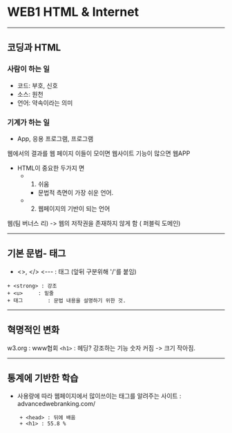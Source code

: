 # WEB1 HTML & Internet

- - - 


## 코딩과 HTML

### 사람이 하는 일
+ 코드: 부호, 신호
+ 소스: 원천
+ 언어: 약속이라는 의미

### 기계가 하는 일
+ App, 응용 프로그램, 프로그램

웹에서의 결과를 웹 페이지
이들이 모이면 웹사이트
기능이 많으면 웹APP

+ HTML이 중요한 두가지 면
	+ 1. 쉬움
		+ 문법적 측면이 가장 쉬운 언어.
	+ 2. 웹페이지의 기반이 되는 언어

웹(팀 버너스 리) -> 웹의 저작권을 존재하지 않게 함 ( 퍼블릭 도메인)

- - -

## 기본 문법- 태그


+ <>, </> <--- 	 : 태그  (앞뒤 구분위해 '/'를 붙임)
``` <-- <>문법 위해 필요함.
+ <strong> : 강조
+ <u> 	  : 밑줄
+ 태그		: 문법 내용을 설명하기 위한 것.
```
- - -

## 혁명적인 변화
w3.org : www협회
`<h1>` : 헤딩? 강조하는 기능 숫자 커짐 -> 크기 작아짐.

- - - 

## 통계에 기반한 학습

+ 사용량에 따라 웹페이지에서 많이쓰이는 태그를 알려주는 사이트 : advancedwebranking.com/
```
	+ <head> : 뒤에 배움
	+ <h1> : 55.8 %
```